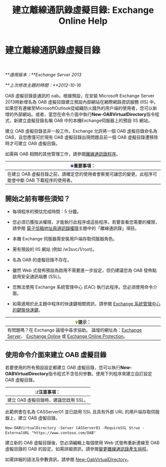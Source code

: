 ﻿---
title: '建立離線通訊錄虛擬目錄: Exchange Online Help'
TOCTitle: 建立離線通訊錄虛擬目錄
ms:assetid: 2c70e21f-2b12-414a-9e8c-65634a767c72
ms:mtpsurl: https://technet.microsoft.com/zh-tw/library/Aa996917(v=EXCHG.150)
ms:contentKeyID: 50472764
ms.date: 05/23/2018
mtps_version: v=EXCHG.150
ms.translationtype: MT
---

# 建立離線通訊錄虛擬目錄

 

_**適用版本：**Exchange Server 2013_

_**上次修改主題的時間：**2012-10-16_

OAB 虛擬目錄是通訊的 oab。根據預設，在安裝 Microsoft Exchange Server 2013時新增名為 OAB 虛擬目錄建立預設內部網站在網際網路資訊服務 (IIS) 中。如果您有連線至MicrosoftOutlook從組織防火牆外的用戶端的使用者，您可以新增的外部網站。或者，當您在命令介面中執行**New-OABVirtualDirectory**指令程式，新建立虛擬目錄名稱 OAB 中的本機Exchange伺服器上的預設 IIS 網站。

建立 OAB 虛擬目錄並非一般工作。Exchange 允許將一個 OAB 虛擬目錄命名為 OAB，且您應僅可於現有 OAB 虛擬目錄出現問題且前一個 OAB 虛擬目錄遭移除時才可建立 OAB 虛擬目錄。

如需與 OAB 相關的其他管理工作，請參閱[離線通訊錄程序](offline-address-book-procedures-exchange-2013-help.md)。

<table>
<thead>
<tr class="header">
<th><img src="images/Bb124558.important(EXCHG.150).gif" title="重要事項" alt="重要事項" />重要事項：</th>
</tr>
</thead>
<tbody>
<tr class="odd">
<td>在建立 OAB 虛擬目錄之前，請確定您的使用者會察覺可讓您的變更。此程序可能會中斷 OAB 下載程序的使用者。</td>
</tr>
</tbody>
</table>


## 開始之前有哪些須知？

  - 每項程序的預估完成時間：5 分鐘。

  - 您必須已獲指派權限，才能執行此程序或這些程序。若要查看您需要的權限，請參閱 [電子信箱地址與通訊錄權限](email-address-and-address-book-permissions-exchange-2013-help.md)主題中的「離線通訊錄」項目。

  - 本機 Exchange 伺服器需安裝用戶端存取伺服器角色。

  - 需有預設的 IIS 網站 (例如 /w3svc/1/root)。

  - 名為 OAB 的虛擬目錄不存在。

  - 雖然 Web 式發佈預設為啟用不需要進一步設定，但仍建議您為 OAB 發佈點啟用安全通訊端層 (SSL)。

  - 您無法使用 Exchange 系統管理中心 (EAC) 執行此程序。您必須使用命令介面。

  - 如需適用於此主題中程序的快速鍵相關資訊，請參閱 [Exchange 系統管理中心的鍵盤快速鍵](keyboard-shortcuts-in-the-exchange-admin-center-exchange-online-protection-help.md)。

<table>
<thead>
<tr class="header">
<th><img src="images/Bb124558.tip(EXCHG.150).gif" title="提示" alt="提示" />提示：</th>
</tr>
</thead>
<tbody>
<tr class="odd">
<td>有問題嗎？在 Exchange 論壇中尋求協助。 論壇的網址為：<a href="https://go.microsoft.com/fwlink/p/?linkid=60612">Exchange Server</a>、 <a href="https://go.microsoft.com/fwlink/p/?linkid=267542">Exchange Online</a> 或 <a href="https://go.microsoft.com/fwlink/p/?linkid=285351">Exchange Online Protection</a>。</td>
</tr>
</tbody>
</table>


## 使用命令介面來建立 OAB 虛擬目錄

若要使用的所有預設設定都建立 OAB 虛擬目錄，您可以執行**New-OABVirtualDirectory**指令程式不含任何參數。使用下列程序來建立自訂設定 OAB 虛擬目錄。

<table>
<thead>
<tr class="header">
<th><img src="images/Bb124558.note(EXCHG.150).gif" title="注意事項" alt="注意事項" />注意事項：</th>
</tr>
</thead>
<tbody>
<tr class="odd">
<td>建立 OAB 虛擬目錄時，建議您啟用 SSL。</td>
</tr>
</tbody>
</table>


此範例會在名為 CASServer01 並已啟用 SSL 且具有外部 URL 的用戶端存取伺服器上，建立 OAB 虛擬目錄。

    New-OABVirtualDirectory -Server CASServer01 -RequireSSL $true -ExternalURL "https://www.contoso.com/OAB"

建立新的 OAB 虛擬目錄後，您必須編輯上每個使用 Web 式發佈重新連線至 OAB 虛擬目錄的 OAB 的設定。如需詳細資訊，請參閱[變更離線通訊錄產生排程](change-the-offline-address-book-generation-schedule-exchange-2013-help.md)。

如需詳細的語法及參數資訊，請參閱 [New-OabVirtualDirectory](https://technet.microsoft.com/zh-tw/library/bb123735\(v=exchg.150\))。

